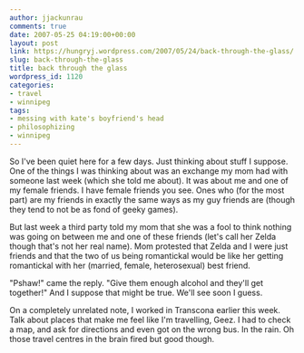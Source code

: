 ```yaml
---
author: jjackunrau
comments: true
date: 2007-05-25 04:19:00+00:00
layout: post
link: https://hungryj.wordpress.com/2007/05/24/back-through-the-glass/
slug: back-through-the-glass
title: back through the glass
wordpress_id: 1120
categories:
- travel
- winnipeg
tags:
- messing with kate's boyfriend's head
- philosophizing
- winnipeg
---
```


So I've been quiet here for a few days.  Just thinking about stuff I suppose.  One of the things I was thinking about was an exchange my mom had with someone last week (which she told me about).  It was about me and one of my female friends.  I have female friends you see.  Ones who (for the most part) are my friends in exactly the same ways as my guy friends are (though they tend to not be as fond of geeky games).  
  
But last week a third party told my mom that she was a fool to think nothing was going on between me and one of these friends (let's call her Zelda though that's not her real name).  Mom protested that Zelda and I were just friends and that the two of us being romantickal would be like her getting romantickal with her (married, female, heterosexual) best friend.    
  
"Pshaw!" came the reply.  "Give them enough alcohol and they'll get together!"  And I suppose that might be true.  We'll see soon I guess.  
  
On a completely unrelated note, I worked in Transcona earlier this week.  Talk about places that make me feel like I'm travelling, Geez.  I had to check a map, and ask for directions and even got on the wrong bus.  In the rain.  Oh those travel centres in the brain fired but good though.
